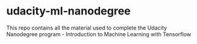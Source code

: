 # udacity-ml-nanodegree
This repo contains all the material used to complete the Udacity Nanodegree program - Introduction to Machine Learning with Tensorflow
